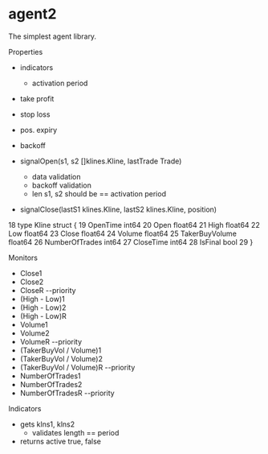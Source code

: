 # agent2

The simplest agent library.

Properties

- indicators
  - activation period
- take profit
- stop loss
- pos. expiry
- backoff

- signalOpen(s1, s2 []klines.Kline, lastTrade Trade)
  - data validation
  - backoff validation
  - len s1, s2 should be == activation period
- signalClose(lastS1 klines.Kline, lastS2 klines.Kline, position)

 18 type Kline struct {
 19     OpenTime       int64
 20     Open           float64
 21     High           float64
 22     Low            float64
 23     Close          float64
 24     Volume         float64
 25     TakerBuyVolume float64
 26     NumberOfTrades int64
 27     CloseTime      int64
 28     IsFinal        bool
 29 }

Monitors
- Close1
- Close2
- CloseR --priority
- (High - Low)1
- (High - Low)2
- (High - Low)R
- Volume1
- Volume2
- VolumeR --priority
- (TakerBuyVol / Volume)1
- (TakerBuyVol / Volume)2
- (TakerBuyVol / Volume)R --priority
- NumberOfTrades1
- NumberOfTrades2
- NumberOfTradesR --priority

Indicators
- gets klns1, klns2
  - validates length == period
- returns active true, false
